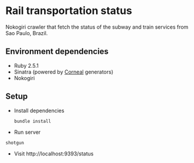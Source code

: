 # Rail transportation status

Nokogiri crawler that fetch the status of the subway and train services from Sao Paulo, Brazil.

## Environment dependencies

- Ruby 2.5.1
- Sinatra (powered by [Corneal](https://github.com/thebrianemory/corneal) generators)
- Nokogiri

## Setup

- Install dependencies
  ```bash
  bundle install
  ```

-  Run server
  ```
  shotgun
  ```

-  Visit http://localhost:9393/status
